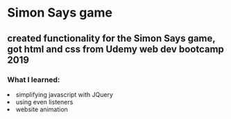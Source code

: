 <h1>Simon Says game</h1>
<h2>created functionality for the Simon Says game, got html and css from Udemy web dev bootcamp 2019</h2>
<h3>What I learned: </h3>
<li>simplifying javascript with JQuery</li>
<li>using even listeners</li>
<li>website animation</li>
